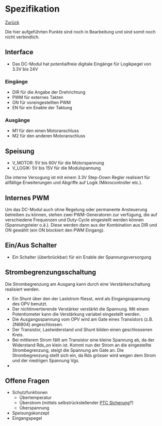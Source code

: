 # Spezifikation

[Zurück](./README.md)

Die hier aufgeführten Punkte sind noch in Bearbeitung und sind somit noch
nicht verbindlich.

## Interface
* Das DC-Modul hat potentialfreie digitale Eingänge für Logikpegel von 3.3V
bis 24V

### Eingänge
* DIR für die Angabe der Drehrichtung
* PWM für externes Takten
* ON für voreingestellten PWM
* EN für ein Enable der Taktung

### Ausgänge
* M1 für den einen Motoranschluss
* M2 für den anderen Motoranschluss

## Speisung
* V_MOTOR: 5V bis 60V für die Motorspannung
* V_LOGIK: 5V bis 15V für die Modulspannung

Die interne Versogung ist mit einem 3.3V Step-Down Regler realisiert für
allfällige Erweiterungen und Abgriffe auf Logik (Mikrocontroller etc.).

## Internes PWM
Um das DC-Modul auch ohne Regelung oder permanente Ansteuerung betreiben zu
können, stehen zwei PWM-Generatoren zur verfügung, die auf verschiedene
Frequenzen und Duty-Cycle eingestellt werden können (Spannungsteier o.ä.).
Diese werden dann aus der Kombination aus DIR und ON gewählt (ein ON blockiert
den PWM Eingang).

## Ein/Aus Schalter
* Ein Schalter (überbrückbar) für ein Enable der Spannungsversorgung

## Strombegrenzungsschaltung
Die Strombegrenzung am Ausgang kann durch eine Verstärkerschaltung realisiert werden.
* Ein Shunt über den der Laststrom fliesst, wird als Eingangsspannung des OPV benutzt.
* Der nichtinvertierende Verstärker verstärkt die Spannung. Mit einem Potentiometer kann die Verstärkung variabel eingestellt werden.
* Die Ausgangsspannung vom OPV wird am Gate eines Transistors (z.B. 2N6804) angeschlossen.
* Der Transistor, Lastwiderstand und Shunt bilden einen geschlossenen Kreis.
* Bei mittlerem Strom fällt am Transistor eine kleine Spannung ab, da der Widerstand Rds_on klein ist. Kommt nun der Strom an die eingestellte Strombegrenzung, steigt die Spannung am Gate an. Die Strombegrenzung stellt sich ein, da Rds grösser wird wegen dem Strom und der niedrigen Spannung Vgs.
* 
## Offene Fragen
* Schutzfunktionen
    * Übertemperatur
    * Überstrom (mittels selbstrückstellender [PTC Sicherung](http://uk.farnell.com/littelfuse/1812l014dr/resettable-fuse-ptc-10a-60v-1812/dp/1822211)?)
    * Überspannung
* Speisungskonzept
* Eingangspegel
